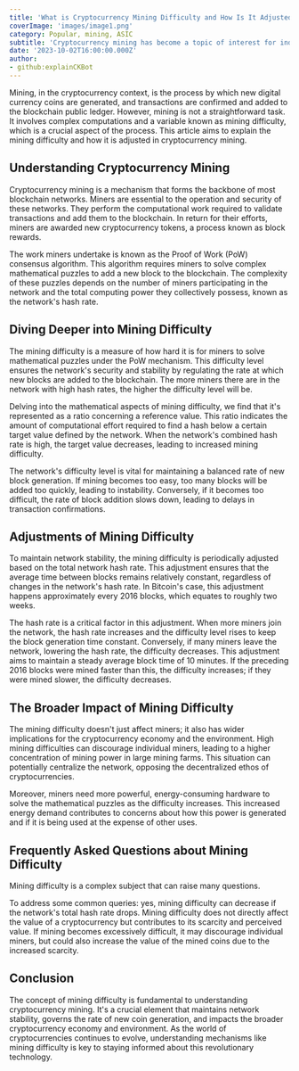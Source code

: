 ```yaml
---
title: 'What is Cryptocurrency Mining Difficulty and How Is It Adjusted?'
coverImage: 'images/image1.png'
category: Popular, mining, ASIC
subtitle: 'Cryptocurrency mining has become a topic of interest for individuals and businesses worldwide.'
date: '2023-10-02T16:00:00.000Z'
author: 
- github:explainCKBot
---
```


Mining, in the cryptocurrency context, is the process by which new digital currency coins are generated, and transactions are confirmed and added to the blockchain public ledger. However, mining is not a straightforward task. It involves complex computations and a variable known as mining difficulty, which is a crucial aspect of the process. This article aims to explain the mining difficulty and how it is adjusted in cryptocurrency mining.


## Understanding Cryptocurrency Mining

Cryptocurrency mining is a mechanism that forms the backbone of most blockchain networks. Miners are essential to the operation and security of these networks. They perform the computational work required to validate transactions and add them to the blockchain. In return for their efforts, miners are awarded new cryptocurrency tokens, a process known as block rewards.

The work miners undertake is known as the Proof of Work (PoW) consensus algorithm. This algorithm requires miners to solve complex mathematical puzzles to add a new block to the blockchain. The complexity of these puzzles depends on the number of miners participating in the network and the total computing power they collectively possess, known as the network's hash rate.


## Diving Deeper into Mining Difficulty

The mining difficulty is a measure of how hard it is for miners to solve mathematical puzzles under the PoW mechanism. This difficulty level ensures the network's security and stability by regulating the rate at which new blocks are added to the blockchain. The more miners there are in the network with high hash rates, the higher the difficulty level will be.

Delving into the mathematical aspects of mining difficulty, we find that it's represented as a ratio concerning a reference value. This ratio indicates the amount of computational effort required to find a hash below a certain target value defined by the network. When the network's combined hash rate is high, the target value decreases, leading to increased mining difficulty.

The network's difficulty level is vital for maintaining a balanced rate of new block generation. If mining becomes too easy, too many blocks will be added too quickly, leading to instability. Conversely, if it becomes too difficult, the rate of block addition slows down, leading to delays in transaction confirmations.


## Adjustments of Mining Difficulty

To maintain network stability, the mining difficulty is periodically adjusted based on the total network hash rate. This adjustment ensures that the average time between blocks remains relatively constant, regardless of changes in the network's hash rate. In Bitcoin's case, this adjustment happens approximately every 2016 blocks, which equates to roughly two weeks.

The hash rate is a critical factor in this adjustment. When more miners join the network, the hash rate increases and the difficulty level rises to keep the block generation time constant. Conversely, if many miners leave the network, lowering the hash rate, the difficulty decreases. This adjustment aims to maintain a steady average block time of 10 minutes. If the preceding 2016 blocks were mined faster than this, the difficulty increases; if they were mined slower, the difficulty decreases.


## The Broader Impact of Mining Difficulty

The mining difficulty doesn't just affect miners; it also has wider implications for the cryptocurrency economy and the environment. High mining difficulties can discourage individual miners, leading to a higher concentration of mining power in large mining farms. This situation can potentially centralize the network, opposing the decentralized ethos of cryptocurrencies.

Moreover, miners need more powerful, energy-consuming hardware to solve the mathematical puzzles as the difficulty increases. This increased energy demand contributes to concerns about how this power is generated and if it is being used at the expense of other uses.


## Frequently Asked Questions about Mining Difficulty

Mining difficulty is a complex subject that can raise many questions. 

To address some common queries: yes, mining difficulty can decrease if the network's total hash rate drops. Mining difficulty does not directly affect the value of a cryptocurrency but contributes to its scarcity and perceived value. If mining becomes excessively difficult, it may discourage individual miners, but could also increase the value of the mined coins due to the increased scarcity.


## Conclusion

The concept of mining difficulty is fundamental to understanding cryptocurrency mining. It's a crucial element that maintains network stability, governs the rate of new coin generation, and impacts the broader cryptocurrency economy and environment. As the world of cryptocurrencies continues to evolve, understanding mechanisms like mining difficulty is key to staying informed about this revolutionary technology.
